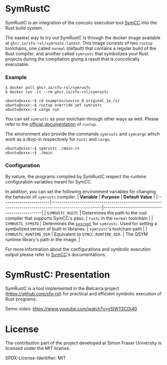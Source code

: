 # SymRustC
SymRustC is an integration of the concolic execution tool [SymCC](eurecom-s3/symcc) into the Rust build system.

The easiest way to try out SymRustC is through the docker image available at `ghcr.io/sfu-rsl/symrustc:latest`.
This image consists of two `rustup` toolchains,
one called `normal` (default) that contains a regular build of the Rust compiler,
and another called `symrustc` that symbolizes your Rust projects during the compilation giving a result that is
concolically executable.

### Example
```console
$ docker pull ghcr.io/sfu-rsl/symrustc
$ docker run -it --rm ghcr.io/sfu-rsl/symrustc

ubuntu@xxxx:~$ cd examples/source_0_original_1a_rs/
ubuntu@xxxx:~$ rustup override set symrustc
ubuntu@xxxx:~$ cargo run
```
You can set `symrustc` as your toolchain through other ways as well.
Please refer to the [official documentation](https://rust-lang.github.io/rustup/overrides.html) of `rustup`.

The environment also provide the commands `symrustc` and `symcargo` which work as a drop-in respectively for `rustc` and `cargo`.
```console
ubuntu@xxxx:~$ symrustc ./main.rs
ubuntu@xxxx:~$ ./main
```

### Configuration
By nature, the programs compiled by SymRustC respect the runtime configuration variables meant for SymCC.

In addition, you can set the following environment variables for changing the behavior of `symrustc` compiler.
| **Variable**           | **Purpose**                                                                                           | **Default Value**                             |
|------------------------|-------------------------------------------------------------------------------------------------------|-----------------------------------------------|
| `SYMRUSTC_RUSTC`       | Determines the path to the rust compiler that supports SymCC's pass.                                  | `rustc` in the `normal` toolchain             |
| `SYMRUSTC_SYMSTD`      | Determines the [`sysroot`](https://doc.rust-lang.org/rustc/command-line-arguments.html#--sysroot-override-the-system-root) for `symrustc`. Used for setting a symbolized version of built-in libraries. | `symrustc`'s toolchain path                   |
| `SYMRUSTC_RUNTIME_DIR` | Equivalent to `SYMCC_RUNTIME_DIR`.                                                                    | The QSYM runtime library's path in the image. |

For more information about the configurations and symbolic execution output please refer to [SymCC](eurecom-s3/symcc)'s documentations.

# SymRustC: Presentation

SymRustC is a tool implemented in the Belcarra project
(<https://github.com/sfu-rsl>) for practical and efficient symbolic
execution of Rust programs.

Demo video: <https://www.youtube.com/watch?v=ySIWT2CDi40>

# License

The contribution part of the project developed at Simon Fraser
University is licensed under the MIT license.

SPDX-License-Identifier: MIT
